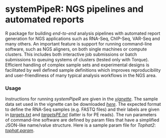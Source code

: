 systemPipeR: NGS pipelines and automated reports
===

R package for building *end-to-end* analysis pipelines with automated report
generation for NGS applications such as RNA-Seq, ChIP-Seq, VAR-Seq and many
others. An important feature is support for running command-line software, such
as NGS aligners, on both single machines or compute clusters. This includes
both interactive job submissions or batch submissions to queuing systems of
clusters (tested only with Torque). Efficient handling of complex sample sets
and experimental designs is facilitated by well defined sample definitions
which improves reproducibility and user-friendliness of many typical analysis
workflows in the NGS area.


### Usage
Instructions for running _systemPipeR_ are given in the
[_vignette_](https://github.com/tgirke/systemPipeR/blob/master/vignettes/systemPipeR.pdf?raw=true).
The sample data set used in the vignette can be downloaded [_here_](http://biocluster.ucr.edu/~tgirke/projects/systemPipeR_test_data.zip). 
The expected format to define the RNA-Seq samples (e.g. FASTQ files) and their
labels are given in
[_targets.txt_](https://github.com/tgirke/systemPipeR/blob/master/inst/extdata/targets.txt)
and
[_targetsPE.txt_](https://github.com/tgirke/systemPipeR/blob/master/inst/extdata/targetsPE.txt)
(latter is for PE reads). 
The run parameters of command-line software are defined by param files that have a simplified
JSON-like name/value structure. Here is a sample param file for _Tophat2_: [_tophat.param_](https://github.com/tgirke/systemPipeR/blob/master/inst/extdata/tophat.param). 

